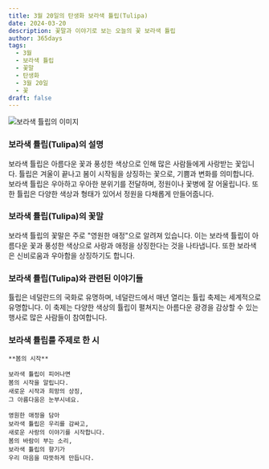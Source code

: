 ```yaml
---
title: 3월 20일의 탄생화 보라색 튤립(Tulipa)
date: 2024-03-20
description: 꽃말과 이야기로 보는 오늘의 꽃 보라색 튤립
author: 365days
tags:
  - 3월
  - 보라색 튤립
  - 꽃말
  - 탄생화
  - 3월 20일
  - 꽃
draft: false
---
```


![보라색 튤립의 이미지](https://cdn.pixabay.com/photo/2022/05/06/15/20/tulips-7178547_1280.jpg#center)


### 보라색 튤립(Tulipa)의 설명

보라색 튤립은 아름다운 꽃과 풍성한 색상으로 인해 많은 사람들에게 사랑받는 꽃입니다. 튤립은 겨울이 끝나고 봄이 시작됨을 상징하는 꽃으로, 기쁨과 변화를 의미합니다. 보라색 튤립은 우아하고 우아한 분위기를 전달하며, 정원이나 꽃병에 잘 어울립니다. 또한 튤립은 다양한 색상과 형태가 있어서 정원을 다채롭게 만들어줍니다.

### 보라색 튤립(Tulipa)의 꽃말

보라색 튤립의 꽃말은 주로 "영원한 애정"으로 알려져 있습니다. 이는 보라색 튤립이 아름다운 꽃과 풍성한 색상으로 사랑과 애정을 상징한다는 것을 나타냅니다. 또한 보라색은 신비로움과 우아함을 상징하기도 합니다.

### 보라색 튤립(Tulipa)와 관련된 이야기들

튤립은 네덜란드의 국화로 유명하며, 네덜란드에서 매년 열리는 튤립 축제는 세계적으로 유명합니다. 이 축제는 다양한 색상의 튤립이 펼쳐지는 아름다운 광경을 감상할 수 있는 행사로 많은 사람들이 참여합니다.

### 보라색 튤립를 주제로 한 시

	**봄의 시작**
	
	보라색 튤립이 피어나면  
	봄의 시작을 알립니다.  
	새로운 시작과 희망의 상징,  
	그 아름다움은 눈부시네요.
	
	영원한 애정을 담아  
	보라색 튤립은 우리를 감싸고,  
	새로운 사랑의 이야기를 시작합니다.  
	봄의 바람이 부는 소리,  
	보라색 튤립의 향기가  
	우리 마음을 따뜻하게 만듭니다.